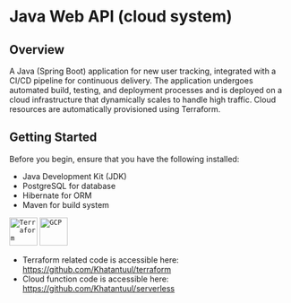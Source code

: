 # Java Web API (cloud system)

## Overview

A Java (Spring Boot) application for new user tracking, integrated with a CI/CD pipeline for continuous delivery. The application undergoes automated build, testing, and deployment processes and is deployed on a cloud infrastructure that dynamically scales to handle high traffic. Cloud resources are automatically provisioned using Terraform.

## Getting Started
Before you begin, ensure that you have the following installed:

- Java Development Kit (JDK)
- PostgreSQL for database
- Hibernate for ORM
- Maven for build system

<div align="left">
	<code><img width="50" src="https://user-images.githubusercontent.com/25181517/183345121-36788a6e-5462-424a-be67-af1ebeda79a2.png" alt="Terraform" title="Terraform"/></code>
	<code><img width="50" src="https://user-images.githubusercontent.com/25181517/183911547-990692bc-8411-4878-99a0-43506cdb69cf.png" alt="GCP" title="GCP"/></code>
</div>

- Terraform related code is accessible here: https://github.com/Khatantuul/terraform
- Cloud function code is accessible here: https://github.com/Khatantuul/serverless
  
